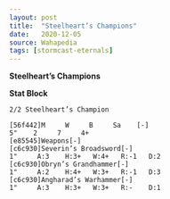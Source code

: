 ```yaml
---
layout: post
title:  "Steelheart’s Champions"
date:   2020-12-05
source: Wahapedia
tags: [stormcast-eternals]
---
```


**Steelheart’s Champions**

**Stat Block**
```
2/2 Steelheart’s Champion
```

```
[56f442]M     W     B     Sa    [-]
5"    2     7     4+    
[e85545]Weapons[-]
[c6c930]Severin’s Broadsword[-]
1"     A:3    H:3+   W:4+   R:-1   D:2   
[c6c930]Obryn’s Grandhammer[-]
1"     A:2    H:4+   W:3+   R:-1   D:3   
[c6c930]Angharad’s Warhammer[-]
1"     A:3    H:3+   W:3+   R:-    D:1   
```


